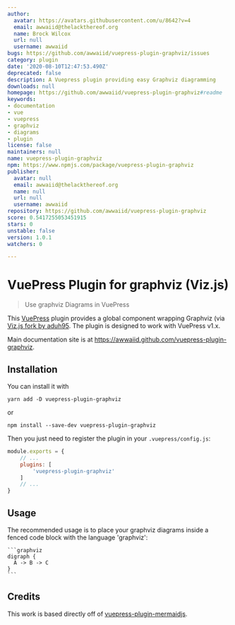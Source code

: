```yaml
---
author:
  avatar: https://avatars.githubusercontent.com/u/8642?v=4
  email: awwaiid@thelackthereof.org
  name: Brock Wilcox
  url: null
  username: awwaiid
bugs: https://github.com/awwaiid/vuepress-plugin-graphviz/issues
category: plugin
date: '2020-08-10T12:47:53.490Z'
deprecated: false
description: A Vuepress plugin providing easy Graphviz diagramming
downloads: null
homepage: https://github.com/awwaiid/vuepress-plugin-graphviz#readme
keywords:
- documentation
- vue
- vuepress
- graphviz
- diagrams
- plugin
license: false
maintainers: null
name: vuepress-plugin-graphviz
npm: https://www.npmjs.com/package/vuepress-plugin-graphviz
publisher:
  avatar: null
  email: awwaiid@thelackthereof.org
  name: null
  url: null
  username: awwaiid
repository: https://github.com/awwaiid/vuepress-plugin-graphviz
score: 0.5417255053451915
stars: 0
unstable: false
version: 1.0.1
watchers: 0

---
```


# VuePress Plugin for graphviz (Viz.js)

> Use graphviz Diagrams in VuePress

This [VuePress](https://vuepress.vuejs.org) plugin provides a global component wrapping Graphviz (via [Viz.js fork by aduh95](https://github.com/aduh95/viz.js). The plugin is designed to work with VuePress v1.x.

Main documentation site is at https://awwaiid.github.com/vuepress-plugin-graphviz.

## Installation

You can install it with

``` shell
yarn add -D vuepress-plugin-graphviz
```

or

``` shell
npm install --save-dev vuepress-plugin-graphviz
```

Then you just need to register the plugin in your `.vuepress/config.js`:

``` js
module.exports = {
    // ...
    plugins: [
        'vuepress-plugin-graphviz'
    ]
    // ...
}
```

## Usage

The recommended usage is to place your graphviz diagrams inside
a fenced code block with the language 'graphviz':

    ```graphviz
    digraph {
      A -> B -> C
    }
    ```

## Credits

This work is based directly off of [vuepress-plugin-mermaidjs](https://github.com/eFrane/vuepress-plugin-mermaidjs).
